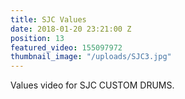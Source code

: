 ```yaml
---
title: SJC Values
date: 2018-01-20 23:21:00 Z
position: 13
featured_video: 155097972
thumbnail_image: "/uploads/SJC3.jpg"
---
```


Values video for SJC CUSTOM DRUMS.
